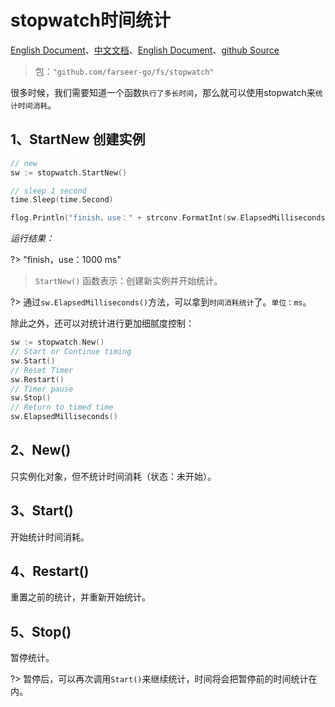 # stopwatch时间统计
[English Document](https://farseer-go.gitee.io/en-us/)、[中文文档](https://farseer-go.gitee.io/)、[English Document](https://farseer-go.github.io/doc/en-us/)、[github Source](https://github.com/farseer-go/fs)
> 包：`"github.com/farseer-go/fs/stopwatch"`

很多时候，我们需要知道一个函数`执行了多长时间`，那么就可以使用stopwatch来`统计时间消耗`。

## 1、StartNew 创建实例
```go
// new
sw := stopwatch.StartNew()

// sleep 1 second
time.Sleep(time.Second)

flog.Println("finish，use：" + strconv.FormatInt(sw.ElapsedMilliseconds(), 10) + " ms")
```
_运行结果：_

?> "finish，use：1000 ms"

> `StartNew()` 函数表示：创建新实例并开始统计。

?> 通过`sw.ElapsedMilliseconds()`方法，可以拿到`时间消耗统计`了。`单位：ms`。

除此之外，还可以对统计进行更加细腻度控制：
```go
sw := stopwatch.New()
// Start or Continue timing
sw.Start()
// Reset Timer
sw.Restart()
// Timer pause
sw.Stop()
// Return to timed time
sw.ElapsedMilliseconds()
```

## 2、New()
只实例化对象，但不统计时间消耗（状态：未开始）。
## 3、Start()
开始统计时间消耗。
## 4、Restart()
重置之前的统计，并重新开始统计。
## 5、Stop()
暂停统计。

?> 暂停后，可以再次调用`Start()`来继续统计，时间将会把暂停前的时间统计在内。
